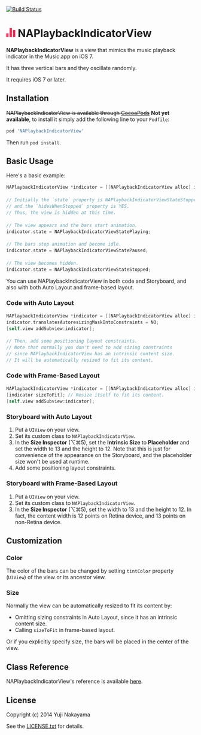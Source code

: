[![Build Status](https://travis-ci.org/yujinakayama/NAPlaybackIndicatorView.png?branch=master)](https://travis-ci.org/yujinakayama/NAPlaybackIndicatorView)

# ![Icon](Documentation/icon.png) NAPlaybackIndicatorView

**NAPlaybackIndicatorView** is a view that mimics the music playback indicator in the Music.app on iOS 7.

It has three vertical bars and they oscillate randomly.

It requires iOS 7 or later.

## Installation

~~NAPlaybackIndicatorView is available through [CocoaPods](http://cocoapods.org)~~ **Not yet available**,
to install it simply add the following line to your `Podfile`:

```ruby
pod 'NAPlaybackIndicatorView'
```

Then run `pod install`.

## Basic Usage

Here's a basic example:

```objective-c
NAPlaybackIndicatorView *indicator = [[NAPlaybackIndicatorView alloc] initWithFrame:frame];

// Initially the `state` property is NAPlaybackIndicatorViewStateStopped
// and the `hidesWhenStopped` property is YES.
// Thus, the view is hidden at this time.

// The view appears and the bars start animation.
indicator.state = NAPlaybackIndicatorViewStatePlaying;

// The bars stop animation and become idle.
indicator.state = NAPlaybackIndicatorViewStatePaused;

// The view becomes hidden.
indicator.state = NAPlaybackIndicatorViewStateStopped;
```

You can use NAPlaybackIndicatorView in both code and Storyboard, and also with both Auto Layout and frame-based layout.

### Code with Auto Layout

```objective-c
NAPlaybackIndicatorView *indicator = [[NAPlaybackIndicatorView alloc] initWithFrame:CGRectZero];
indicator.translatesAutoresizingMaskIntoConstraints = NO;
[self.view addSubview:indicator];

// Then, add some positioning layout constraints.
// Note that normally you don't need to add sizing constraints
// since NAPlaybackIndicatorView has an intrinsic content size.
// It will be automatically resized to fit its content.
```

### Code with Frame-Based Layout

```objective-c
NAPlaybackIndicatorView *indicator = [[NAPlaybackIndicatorView alloc] initWithFrame:CGRectZero];
[indicator sizeToFit]; // Resize itself to fit its content.
[self.view addSubview:indicator];
```

### Storyboard with Auto Layout

1. Put a `UIView` on your view.
2. Set its custom class to `NAPlaybackIndicatorView`.
3. In the **Size Inspector** (⌥⌘5), set the **Intrinsic Size** to **Placeholder** and set the width to 13 and the height to 12. Note that this is just for convenience of the appearance on the Storyboard, and the placeholder size won't be used at runtime.
4. Add some positioning layout constraints.

### Storyboard with Frame-Based Layout

1. Put a `UIView` on your view.
2. Set its custom class to `NAPlaybackIndicatorView`.
3. In the **Size Inspector** (⌥⌘5), set the width to 13 and the height to 12. In fact, the content width is 12 points on Retina device, and 13 points on non-Retina device.

## Customization

### Color

The color of the bars can be changed by setting `tintColor` property (`UIView`) of the view or its ancestor view.

### Size

Normally the view can be automatically resized to fit its content by:

* Omitting sizing constraints in Auto Layout, since it has an intrinsic content size.
* Calling `sizeToFit` in frame-based layout.

Or if you explicitly specify size, the bars will be placed in the center of the view.

## Class Reference

NAPlaybackIndicatorView's reference is available [here](http://yujinakayama.me/NAPlaybackIndicatorView/).

## License

Copyright (c) 2014 Yuji Nakayama

See the [LICENSE.txt](LICENSE.txt) for details.
